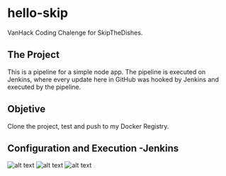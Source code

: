 # hello-skip
VanHack Coding Chalenge for SkipTheDishes.

## The Project
This is a pipeline for a simple node app.
The pipeline is executed on Jenkins, where every update here in GitHub was hooked by Jenkins and executed by the pipeline.

## Objetive
Clone the project, test and push to my Docker Registry.

## Configuration and Execution -Jenkins

![alt text](https://image.ibb.co/cqdAx8/1.png)
![alt text](https://image.ibb.co/dTK0x8/2.png)
![alt text](https://image.ibb.co/dLzTjo/3.png)

